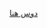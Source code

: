 [دوس هنا](https://dashboard.heroku.com/new?button-url=https%3A%2F%2Fgithub.com%2Fnazkun%2Fnazibrog&template=https%3A%2F%2Fgithub.com%2Fnazkun%2Fnazibrog)


